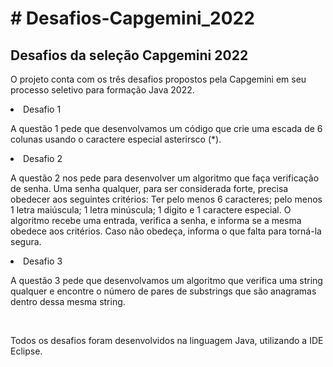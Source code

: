 <h1># Desafios-Capgemini_2022</h1>
<h2>Desafios da seleção Capgemini 2022</h2>

<p> O projeto conta com os três desafios propostos pela Capgemini em seu processo seletivo para formação Java 2022. </p>

<li>Desafio 1</li>
<p>A questão 1 pede que desenvolvamos um código que crie uma escada de 6 colunas usando o caractere especial asterirsco (*). </p>

<li>Desafio 2</li>
<p>A questão 2 nos pede para desenvolver um algoritmo que faça verificação de senha. Uma senha qualquer, para ser considerada forte, precisa obedecer aos seguintes critérios: 
Ter pelo menos 6 caracteres; pelo menos 1 letra maiúscula; 1 letra minúscula; 1 digito e 1 caractere especial. O algoritmo recebe uma entrada, verifica a senha, e informa se a 
mesma obedece aos critérios. Caso não obedeça, informa o que falta para torná-la segura.</p>

<li>Desafio 3</li>
<p>A questão 3 pede que desenvolvamos um algoritmo que verifica uma string qualquer e encontre o número de pares de substrings que são anagramas dentro dessa mesma string.</p>
<br>

<p>Todos os desafios foram desenvolvidos na linguagem Java, utilizando a IDE Eclipse.</p>

